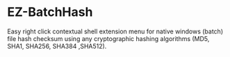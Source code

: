 # EZ-BatchHash
Easy right click contextual shell extension menu for native windows (batch) file hash checksum using any cryptographic hashing algorithms (MD5, SHA1, SHA256, SHA384 ,SHA512).
